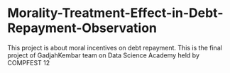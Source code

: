 # Morality-Treatment-Effect-in-Debt-Repayment-Observation
This project is about moral incentives on debt repayment. This is the final project of GadjahKembar team on Data Science Academy held by COMPFEST 12
